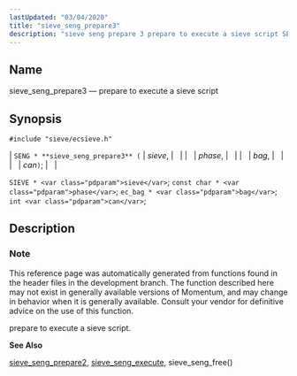 ```yaml
---
lastUpdated: "03/04/2020"
title: "sieve_seng_prepare3"
description: "sieve seng prepare 3 prepare to execute a sieve script SENG sieve seng prepare 3 sieve phase bag can SIEVE sieve const char phase ec bag bag int can This reference page was automatically generated from functions found in the header files in the development branch The function described here..."
---
```


<a name="apis.sieve_seng_prepare3"></a> 
## Name

sieve_seng_prepare3 — prepare to execute a sieve script

## Synopsis

`#include "sieve/ecsieve.h"`

| `SENG * **sieve_seng_prepare3** (` | <var class="pdparam">sieve</var>, |   |
|   | <var class="pdparam">phase</var>, |   |
|   | <var class="pdparam">bag</var>, |   |
|   | <var class="pdparam">can</var>`)`; |   |

`SIEVE * <var class="pdparam">sieve</var>`;
`const char * <var class="pdparam">phase</var>`;
`ec_bag * <var class="pdparam">bag</var>`;
`int <var class="pdparam">can</var>`;<a name="idp60743088"></a> 
## Description

### Note

This reference page was automatically generated from functions found in the header files in the development branch. The function described here may not exist in generally available versions of Momentum, and may change in behavior when it is generally available. Consult your vendor for definitive advice on the use of this function.

prepare to execute a sieve script.

**<a name="idp60745952"></a> See Also**

[sieve_seng_prepare2](/momentum/3/3-api/apis-sieve-seng-prepare-2), [sieve_seng_execute](/momentum/3/3-api/apis-sieve-seng-execute), sieve_seng_free()